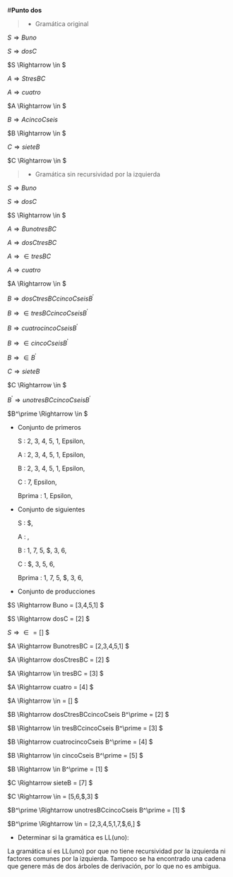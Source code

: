 #**Punto dos**

>* Gramática original

$S \Rightarrow Buno$

$S \Rightarrow dosC$

$S \Rightarrow \in $

$A \Rightarrow StresBC$

$A \Rightarrow cuatro$

$A \Rightarrow \in $

$B \Rightarrow AcincoCseis$

$B \Rightarrow \in $

$C \Rightarrow sieteB$

$C \Rightarrow \in  $

>* Gramática sin recursividad por la   izquierda

$S \Rightarrow Buno$

$S \Rightarrow dosC$

$S \Rightarrow \in $

$A \Rightarrow BunotresBC$

$A \Rightarrow dosCtresBC$

$A \Rightarrow \in tresBC$

$A \Rightarrow cuatro$

$A \Rightarrow \in $

$B \Rightarrow dosCtresBCcincoCseis B^\prime$

$B \Rightarrow \in tresBCcincoCseis B^\prime$

$B \Rightarrow cuatrocincoCseis B^\prime$

$B \Rightarrow \in cincoCseis B^\prime$

$B \Rightarrow \in B^\prime$

$C \Rightarrow sieteB$

$C \Rightarrow \in $

$B^\prime \Rightarrow unotresBCcincoCseis B^\prime$

$B^\prime \Rightarrow \in $

* Conjunto de primeros

    S  :  2, 3, 4, 5, 1, Epsilon, 

    A  :  2, 3, 4, 5, 1, Epsilon, 

    B  :  2, 3, 4, 5, 1, Epsilon, 

    C  :  7, Epsilon, 

    Bprima  :  1, Epsilon, 

* Conjunto de siguientes

    S  :  $, 

    A  :  ,

    B  :  1, 7, 5, $, 3, 6, 

    C  :  $, 3, 5, 6, 

    Bprima  :  1, 7, 5, $, 3, 6,  

* Conjunto de producciones


$S \Rightarrow Buno = [3,4,5,1] $

$S \Rightarrow dosC = [2] $

$S \Rightarrow \in = [$] $

$A \Rightarrow BunotresBC = [2,3,4,5,1] $

$A \Rightarrow dosCtresBC = [2] $

$A \Rightarrow \in tresBC = [3] $

$A \Rightarrow cuatro = [4] $

$A \Rightarrow \in  = [] $

$B \Rightarrow dosCtresBCcincoCseis B^\prime = [2] $

$B \Rightarrow \in tresBCcincoCseis B^\prime = [3] $


$B \Rightarrow cuatrocincoCseis B^\prime = [4] $

$B \Rightarrow \in cincoCseis B^\prime = [5] $

$B \Rightarrow \in B^\prime = [1] $

$C \Rightarrow sieteB = [7] $

$C \Rightarrow \in  = [5,6,\$,3] $

$B^\prime \Rightarrow unotresBCcincoCseis B^\prime = [1] $

$B^\prime \Rightarrow \in = [2,3,4,5,1,7,\$,6,] $

* Determinar si la gramática es LL(uno):

La gramática sí es LL(uno) por que no tiene recursividad por la izquierda ni factores comunes por la izquierda. Tampoco se ha encontrado una cadena que genere más de dos árboles de derivación, por lo que no es ambigua.
